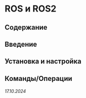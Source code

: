 # ROS и ROS2

## Содержание

## Введение 

## Установка и настройка

## Команды/Операции

###### 17.10.2024
